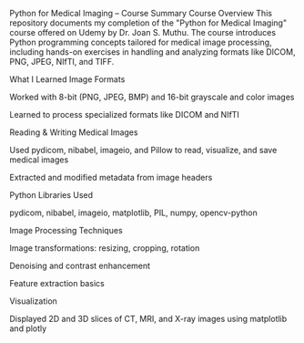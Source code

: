 Python for Medical Imaging – Course Summary
Course Overview
This repository documents my completion of the "Python for Medical Imaging" course offered on Udemy by Dr. Joan S. Muthu.
The course introduces Python programming concepts tailored for medical image processing, including hands-on exercises in handling and analyzing formats like DICOM, PNG, JPEG, NIfTI, and TIFF.

What I Learned
Image Formats

Worked with 8-bit (PNG, JPEG, BMP) and 16-bit grayscale and color images

Learned to process specialized formats like DICOM and NIfTI

Reading & Writing Medical Images

Used pydicom, nibabel, imageio, and Pillow to read, visualize, and save medical images

Extracted and modified metadata from image headers

Python Libraries Used

pydicom, nibabel, imageio, matplotlib, PIL, numpy, opencv-python

Image Processing Techniques

Image transformations: resizing, cropping, rotation

Denoising and contrast enhancement

Feature extraction basics

Visualization

Displayed 2D and 3D slices of CT, MRI, and X-ray images using matplotlib and plotly

